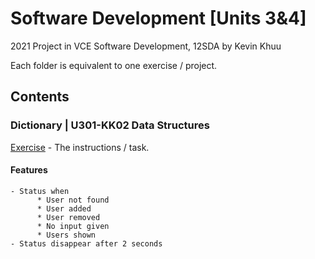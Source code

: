 # Software Development [Units 3&4]

2021 Project in VCE Software Development, 12SDA by Kevin Khuu

Each folder is equivalent to one exercise / project.

## Contents

### Dictionary | U301-KK02 Data Structures
[Exercise](https://docs.google.com/document/d/196H_CxLlFiyrgh3hXdYYHGD_o8FTWyl87XmzSdecwso/edit) - The instructions / task.
#### **Features**
```
- Status when 
      * User not found
      * User added
      * User removed
      * No input given
      * Users shown
- Status disappear after 2 seconds
```
